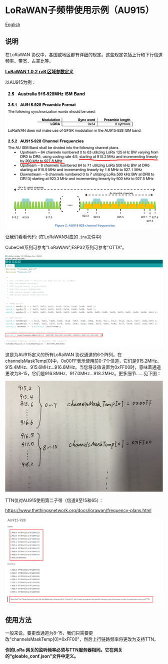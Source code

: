 #  	LoRaWAN子频带使用示例（AU915）
[English](https://heltec-automation-docs.readthedocs.io/en/latest/general/sub_band_usage.html)
## 说明

在LoRaWAN 协议中，各国或地区都有详细的规定。这些规定包括上行和下行信道频率、带宽、占空比等。

**[LoRaWAN 1.0.2 rvB 区域参数定义](https://resource.heltec.cn/download/LoRaWANRegionalParametersv1.0.2_final_1944_1.pdf)**

以AU915为例：

![](img/sub-band_usage/01.png)



让我们看看代码: (在LoRaWAN对应的`.ino`文件中)

CubeCell系列可参考"LoRaWAN",ESP32系列可参考"OTTA"。

![](img/sub-band_usage/02.png)	

这是为AU915定义的所有LoRaWAN 协议通道的6个阵列。在channelsMaskTemp[0]中，0x00FF表示使用前0-7个信道，它们是915.2MHz、915.4MHz、915.6MHz…916.6MHz。当您将该值设置为0xFF00时，意味着通道更改为8-15，它们是916.8MHz、917.0MHz…918.2MHz。更多细节......见下图：

![](img/sub-band_usage/03.png)

TTN仅对AU915使用第二子带（信道8至15和65）：

https://www.thethingsnetwork.org/docs/lorawan/frequency-plans.html

![](img/sub-band_usage/04.png)

## 使用方法

一般来说，要更改通道为8-15，我们只需要更改"channelsMaskTemp[0]=0xFF00"，然后上行链路频率将更改为支持TTN。

**你的LoRa 网关的监听频率必须与TTN服务器相同。它在网关的“gloable_conf.json”文件中定义。**